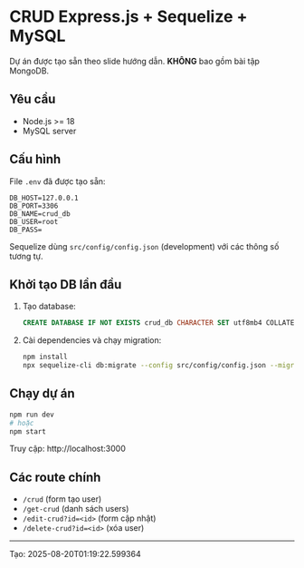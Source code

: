 # CRUD Express.js + Sequelize + MySQL

Dự án được tạo sẵn theo slide hướng dẫn. **KHÔNG** bao gồm bài tập MongoDB.

## Yêu cầu
- Node.js >= 18
- MySQL server

## Cấu hình
File `.env` đã được tạo sẵn:
```env
DB_HOST=127.0.0.1
DB_PORT=3306
DB_NAME=crud_db
DB_USER=root
DB_PASS=
```
Sequelize dùng `src/config/config.json` (development) với các thông số tương tự.

## Khởi tạo DB lần đầu
1. Tạo database:
   ```sql
   CREATE DATABASE IF NOT EXISTS crud_db CHARACTER SET utf8mb4 COLLATE utf8mb4_unicode_ci;
   ```
2. Cài dependencies và chạy migration:
   ```bash
   npm install
   npx sequelize-cli db:migrate --config src/config/config.json --migrations-path src/migrations --models-path src/models
   ```

## Chạy dự án
```bash
npm run dev
# hoặc
npm start
```
Truy cập: http://localhost:3000

## Các route chính
- `/crud` (form tạo user)
- `/get-crud` (danh sách users)
- `/edit-crud?id=<id>` (form cập nhật)
- `/delete-crud?id=<id>` (xóa user)

---
Tạo: 2025-08-20T01:19:22.599364
